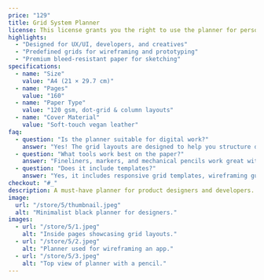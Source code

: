 ```yaml
---
price: "129"
title: Grid System Planner
license: This license grants you the right to use the planner for personal and professional projects. Redistribution or reproduction of its design is not allowed. Please refer to the full license agreement for details.
highlights:
  - "Designed for UX/UI, developers, and creatives"
  - "Predefined grids for wireframing and prototyping"
  - "Premium bleed-resistant paper for sketching"
specifications:
  - name: "Size"
    value: "A4 (21 × 29.7 cm)"
  - name: "Pages"
    value: "160"
  - name: "Paper Type"
    value: "120 gsm, dot-grid & column layouts"
  - name: "Cover Material"
    value: "Soft-touch vegan leather"
faq:
  - question: "Is the planner suitable for digital work?"
    answer: "Yes! The grid layouts are designed to help you structure digital projects, including web and app designs."
  - question: "What tools work best on the paper?"
    answer: "Fineliners, markers, and mechanical pencils work great without smudging."
  - question: "Does it include templates?"
    answer: "Yes, it includes responsive grid templates, wireframing guides, and note sections for project planning."
checkout: "#_"
description: A must-have planner for product designers and developers. Featuring structured grid layouts for UX/UI sketches, wireframes, and creative brainstorming, this planner helps you bridge the gap between ideas and execution. Built with high-quality paper that works flawlessly with fineliners, markers, and pencils.
image:
  url: "/store/5/thumbnail.jpeg"
  alt: "Minimalist black planner for designers."
images:
  - url: "/store/5/1.jpeg"
    alt: "Inside pages showcasing grid layouts."
  - url: "/store/5/2.jpeg"
    alt: "Planner used for wireframing an app."
  - url: "/store/5/3.jpeg"
    alt: "Top view of planner with a pencil."
---
```

